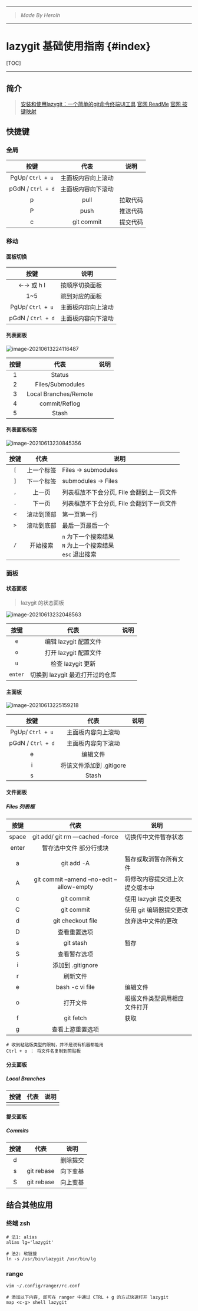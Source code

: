 ----------------------------------------------
> *Made By Herolh*
----------------------------------------------

# lazygit 基础使用指南 {#index}

[TOC]











--------------------------------------------

## 简介

> [安装和使用lazygit：一个简单的git命令终端UI工具](https://ywnz.com/linuxrj/4239.html)
> [官网 ReadMe](https://github.com/jesseduffield/lazygit/blob/master/README.md)
> [官网 按键映射](https://github.com/jesseduffield/lazygit/blob/v0.24.2/docs/keybindings/Keybindings_en.md)



## 快捷键

### 全局

|       按键        |        代表        | 说明     |
| :---------------: | :----------------: | -------- |
| PgUp/ `Ctrl + u`  | 主面板内容向上滚动 |          |
| pGdN / `Ctrl + d` | 主面板内容向下滚动 |          |
|         p         |        pull        | 拉取代码 |
|         P         |        push        | 推送代码 |
|         c         |     git commit     | 提交代码 |







### 移动

#### 面板切换

|        按键         | 说明               |
| :-----------------: | ------------------ |
| &larr;&rarr; 或 h l | 按顺序切换面板     |
|         1~5         | 跳到对应的面板     |
|  PgUp/ `Ctrl + u`   | 主面板内容向上滚动 |
|  pGdN / `Ctrl + d`  | 主面板内容向下滚动 |

#### 列表面板

![image-20210613224116487](.assets/image-20210613224116487.png)

| 按键 |         代表          | 说明 |
| :--: | :-------------------: | ---- |
|  1   |        Status         |      |
|  2   |   Files/Submodules    |      |
|  3   | Local Branches/Remote |      |
|  4   |     commit/Reflog     |      |
|  5   |         Stash         |      |



#### 列表面板标签

![image-20210613230845356](.assets/image-20210613230845356.png)

| 按键 |    代表    | 说明                                                         |
| :--: | :--------: | ------------------------------------------------------------ |
| `[`  | 上一个标签 | Files -> submodules                                          |
| `]`  | 下一个标签 | submodules -> Files                                          |
| `,`  |   上一页   | 列表框放不下会分页,  File 会翻到上一页文件                   |
| `.`  |   下一页   | 列表框放不下会分页,  File 会翻到下一页文件                   |
| `<`  | 滚动到顶部 | 第一页第一行                                                 |
| `>`  | 滚动到底部 | 最后一页最后一个                                             |
| `/`  |  开始搜索  | `n` 为下一个搜索结果<br />`N` 为上一个搜索结果<br />`esc` 退出搜索 |



### 面板

#### 状态面板

> lazygit 的状态面板

![image-20210613232048563](.assets/image-20210613232048563.png)

|  按键   |              代表               | 说明 |
| :-----: | :-----------------------------: | ---- |
|   `e`   |      编辑 lazygit 配置文件      |      |
|   `o`   |      打开 lazygit 配置文件      |      |
|   `u`   |        检查 lazygit 更新        |      |
| `enter` | 切换到 lazygit 最近打开过的仓库 |      |



#### 主面板

![image-20210613225159218](.assets/image-20210613225159218.png)

|       按键        |           代表           | 说明 |
| :---------------: | :----------------------: | ---- |
| PgUp/ `Ctrl + u`  |    主面板内容向上滚动    |      |
| pGdN / `Ctrl + d` |    主面板内容向下滚动    |      |
|         e         |         编辑文件         |      |
|         i         | 将该文件添加到 .gitigore |      |
|         s         |          Stash           |      |





#### 文件面板

##### Files 列表框

| 按键  |                  代表                   | 说明                           |
| :---: | :-------------------------------------: | ------------------------------ |
| space |     git add/ git rm —cached –force      | 切换传中文件暂存状态           |
| enter |         暂存选中文件 部分行或块         |                                |
|   a   |               git add -A                | 暂存或取消暂存所有文件         |
|   A   | git commit –amend –no-edit –allow-empty | 将修改内容提交进上次提交版本中 |
|   c   |               git commit                | 使用 lazygit 提交更改          |
|   C   |               git commit                | 使用 git 编辑器提交更改        |
|   d   |            git checkout file            | 放弃选中文件的更改             |
|   D   |              查看重置选项               |                                |
|   s   |                git stash                | 暂存                           |
|   S   |              查看暂存选项               |                                |
|   i   |            添加到 .gitignore            |                                |
|   r   |                刷新文件                 |                                |
|   e   |             bash -c vi file             | 编辑文件                       |
|   o   |                打开文件                 | 根据文件类型调用相应文件打开   |
|   f   |                git fetch                | 获取                           |
|   g   |            查看上游重置选项             |                                |

```shell
# 收到粘贴版类型的限制，并不是说有机器都能用
Ctrl + o ： 将文件名复制到剪贴板
```











#### 分支面板

##### Local Branches

| 按键 | 代表 | 说明 |
| :--: | :--: | ---- |
|      |      |      |





#### 提交面板

##### Commits

| 按键 |    代表    | 说明     |
| :--: | :--------: | -------- |
|  d   |            | 删除提交 |
|  s   | git rebase | 向下变基 |
|  S   | git rebase | 向上变基 |





## 结合其他应用

### 终端 zsh

```shell
# 法1: alias
alias lg='lazygit'

# 法2: 软链接
ln -s /usr/bin/lazygit /usr/bin/lg
```





### range

```shell
vim ~/.config/ranger/rc.conf

# 添加以下内容, 即可在 ranger 中通过 CTRL + g 的方式快速打开 lazygit
map <c-g> shell lazygit
```

